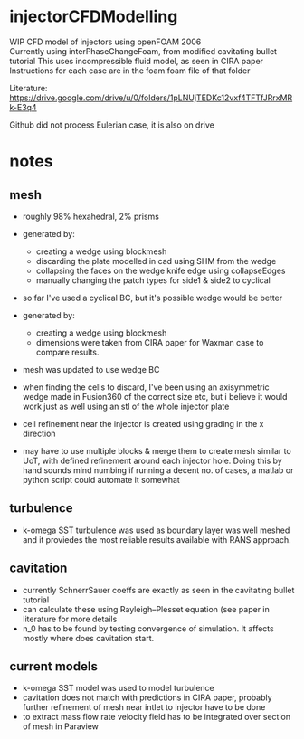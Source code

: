 # injectorCFDModelling
WIP CFD model of injectors using openFOAM 2006  
Currently using interPhaseChangeFoam, from modified cavitating bullet tutorial
This uses incompressible fluid model, as seen in CIRA paper
Instructions for each case are in the foam.foam file of that folder

Literature:  
https://drive.google.com/drive/u/0/folders/1pLNUjTEDKc12vxf4TFTfJRrxMRk-E3q4  

Github did not process Eulerian case, it is also on drive

<h1>notes</h1>
<h2>mesh</h2>
<p>
    
- roughly 98% hexahedral, 2% prisms

- generated by: 
    - creating a wedge using blockmesh
    - discarding the plate modelled in cad using SHM from the wedge
    - collapsing the faces on the wedge knife edge using collapseEdges
    - manually changing the patch types for side1 & side2 to cyclical
- so far I've used a cyclical BC, but it's possible wedge would be better


- generated by: 
    - creating a wedge using blockmesh
    - dimensions were taken from CIRA paper for Waxman case to compare results.
- mesh was updated to use wedge BC

- when finding the cells to discard, I've been using an axisymmetric wedge made in Fusion360 of the correct size etc,
    but i believe it would work just as well using an stl of the whole injector plate
    
- cell refinement near the injector is created using grading in the x direction 
- may have to use multiple blocks & merge them to create mesh similar to UoT, with defined refinement around each injector hole.
    Doing this by hand sounds mind numbing if running a decent no. of cases, a matlab or python script could automate it somewhat
</p>

<h2>turbulence</h2>
<p>

- k-omega SST turbulence was used as boundary layer was well meshed and it proviedes the most reliable results available with RANS approach.<br/>
</p>
    
<h2>cavitation</h2>
<p>
    
- currently SchnerrSauer coeffs are exactly as seen in the cavitating bullet tutorial<br/>
- can calculate these using Rayleigh–Plesset equation (see paper in literature for more details
- n_0 has to be found by testing convergence of simulation. It affects mostly where does cavitation start.<br/>
</p>
    
<h2>current models</h2>
<p>
    
- k-omega SST model was used to model turbulence<br/>
- cavitation does not match with predictions in CIRA paper, probably further refinement of mesh near intlet to injector have to be done<br/>
- to extract mass flow rate velocity field has to be integrated over section of mesh in Paraview<br/>
</p>
